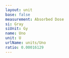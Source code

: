 ```yaml
---
layout: unit
base: false
measurement: Absorbed Dose
si: Gray
siUnit: Gy
name: Uno
unit: U
urlName: units/Uno
ratio: 0.00016129
---
```

